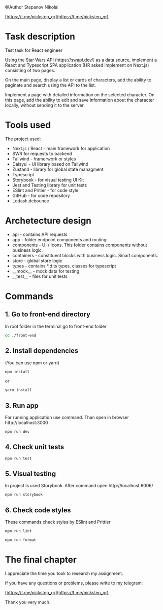 @Author Stepanov Nikolai

[https://t.me/nickstep_gr](https://t.me/nickstep_gr)

# Task description

Test task for React engineer

Using the Star Wars API (https://swapi.dev/) as a data source, implement a React and Typescript SPA application (HR asked implement on Next.js) consisting of two pages.

On the main page, display a list or cards of characters, add the ability to paginate and search using the API to the list.

Implement a page with detailed information on the selected character. On this page, add the ability to edit and save information about the character locally, without sending it to the server.

# Tools used

The project used:

- Next.js / React - main framework for application
- SWR for requests to backend
- Tailwind - framerwork or styles
- Daisyui - UI library based on Tailwind
- Zustand - library for global state managment
- Typescript
- Storybook - for visual testing UI Kit
- Jest and Testing library for unit tests
- ESlint and Pritier - for code style
- GitHub - for code repository
- Lodash.debounce

# Archetecture design

- api - contains API requests
- app - folder endpoint components and routing
- components - UI / Icons. This folder contains components without business logic.
- containers - constituent blocks with business logic. Smart components.
- store - global store logic
- types - contains \*.d.ts types, classes for typescript
- \_\_mock\_\_ - mock data for testing
- \_\_test\_\_ - files for unit tests

# Commands

## 1. Go to front-end directory

In root folder in the terminal go to front-end folder

```bash
cd ./front-end
```

## 2. Install dependencies

(You can use npm or yarn)

```bash
npm install
```

or

```bash
yarn install
```

## 3. Run app

For running application use command. Than open in browser http://localhost:3000

```bash
npm run dev
```

## 4. Check unit tests

```bash
npm run test
```

## 5. Visual testing

In project is used Storybook. After command open http://localhost:6006/

```bash
npm run storybook
```

## 6. Check code styles

These commands check styles by ESlint and Prittier

```bash
npm run lint
```

```bash
npm run format
```

# The final chapter

I appreciate the time you took to research my assignment.

If you have any questions or problems, please write to my telegram:

[https://t.me/nickstep_gr](https://t.me/nickstep_gr)

Thank you very much.
